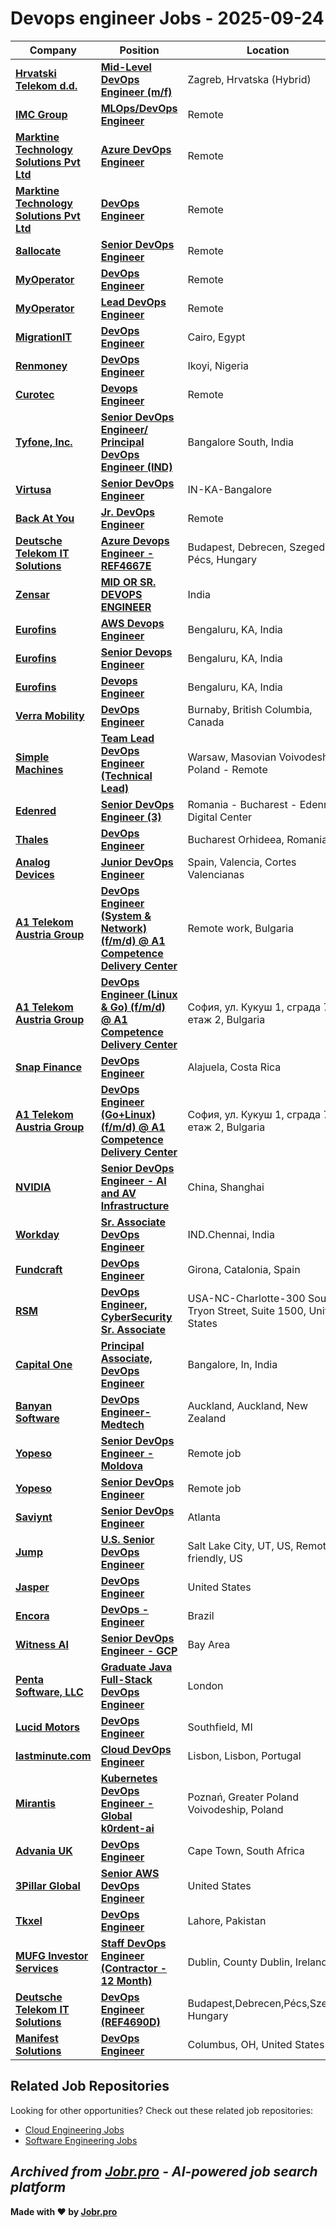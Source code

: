 # Devops engineer Jobs - 2025-09-24

| Company | Position | Location | Type | Date |
| ------- | -------- | -------- | ---- | ------ |
| **[Hrvatski Telekom d.d.](https://www.t.ht.hr)** | **[Mid-Level DevOps Engineer (m/f)](https://hrvatski-telekom2.talentlyft.com/o/cd86agN)** | Zagreb, Hrvatska (Hybrid) | On Site | Sep 24 |
| **[IMC Group](https://intuitconsultancy.com/)** | **[MLOps/DevOps Engineer](https://intuitconsultancy.zohorecruit.com/jobs/Careers/430168000015623054)** | Remote | Remote | Sep 24 |
| **[Marktine Technology Solutions Pvt Ltd](https://marktine.com/)** | **[Azure DevOps Engineer](https://marktine.zohorecruit.com/jobs/Careers/634479000000612153)** | Remote | Remote | Sep 24 |
| **[Marktine Technology Solutions Pvt Ltd](https://marktine.com/)** | **[DevOps Engineer](https://marktine.zohorecruit.com/jobs/Careers/634479000000584077)** | Remote | Remote | Sep 24 |
| **[8allocate](https://8allocate.com/)** | **[Senior DevOps Engineer](https://8allocate.zohorecruit.com/jobs/Careers/345976000046222001)** | Remote | Remote | Sep 24 |
| **[MyOperator](https://myoperator.com/)** | **[DevOps Engineer](https://myoperator-careers.zohorecruit.com/jobs/Careers/326654000049050811)** | Remote | Remote | Sep 24 |
| **[MyOperator](https://myoperator.com/)** | **[Lead DevOps Engineer](https://myoperator-careers.zohorecruit.com/jobs/Careers/326654000049050827)** | Remote | Remote | Sep 24 |
| **[MigrationIT](https://www.migrationit.com/)** | **[DevOps Engineer](https://migrationit.zohorecruit.com/jobs/Careers/586058000013818111)** | Cairo, Egypt | On Site | Sep 24 |
| **[Renmoney](https://renmoney.com/)** | **[DevOps Engineer](https://renmoney.zohorecruit.com/jobs/Careers/700862000003766971)** | Ikoyi, Nigeria | On Site | Sep 24 |
| **[Curotec](https://www.curotec.com/)** | **[Devops Engineer](https://curotec.zohorecruit.com/jobs/Careers/726976000001150042)** | Remote | Remote | Sep 24 |
| **[Tyfone, Inc.](https://tyfone.com/)** | **[Senior DevOps Engineer/ Principal DevOps Engineer (IND)](https://tyfone.zohorecruit.com/jobs/Careers/687141000003289274)** | Bangalore South, India | On Site | Sep 24 |
| **[Virtusa](https://www.virtusa.com/)** | **[Senior DevOps Engineer](https://virtusa.taleo.net/careersection/ex/jobdetail.ftl?job=CREQ230011)** | IN-KA-Bangalore | On Site | Sep 24 |
| **[Back At You](https://www.backatyou.com/)** | **[Jr. DevOps Engineer](https://backatyou.zohorecruit.com/jobs/Careers/585187000000520135)** | Remote | Remote | Sep 24 |
| **[Deutsche Telekom IT Solutions](https://www.deutschetelekomitsolutions.hu)** | **[Azure Devops Engineer - REF4667E](https://jobs.smartrecruiters.com/DeutscheTelekomITSolutions/744000083667711-azure-devops-engineer-ref4667e)** | Budapest, Debrecen, Szeged, Pécs, Hungary | On Site | Sep 24 |
| **[Zensar](https://www.zensar.com/)** | **[MID OR SR. DEVOPS ENGINEER](https://fa-etvl-saasfaprod1.fa.ocs.oraclecloud.com/hcmUI/CandidateExperience/en/sites/jobsearch/job/135627)** | India | On Site | Sep 24 |
| **[Eurofins](https://www.eurofins.com)** | **[AWS Devops Engineer](https://jobs.smartrecruiters.com/Eurofins/744000083619885-aws-devops-engineer)** | Bengaluru, KA, India | On Site | Sep 24 |
| **[Eurofins](https://www.eurofins.com)** | **[Senior Devops Engineer](https://jobs.smartrecruiters.com/Eurofins/744000083619275-senior-devops-engineer)** | Bengaluru, KA, India | On Site | Sep 24 |
| **[Eurofins](https://www.eurofins.com)** | **[Devops Engineer](https://jobs.smartrecruiters.com/Eurofins/744000083597816-devops-engineer-)** | Bengaluru, KA, India | On Site | Sep 24 |
| **[Verra Mobility](https://verramobility.com/)** | **[DevOps Engineer](https://job-boards.greenhouse.io/verramobility/jobs/4604006006)** | Burnaby, British Columbia, Canada | On Site | Sep 24 |
| **[Simple Machines](https://simplemachines.com.au/)** | **[Team Lead DevOps Engineer (Technical Lead)](https://apply.workable.com/j/029DA541C6/apply)** | Warsaw, Masovian Voivodeship, Poland - Remote | Remote | Sep 24 |
| **[Edenred](https://www.edenred.com/)** | **[Senior DevOps Engineer (3)](https://edenpeople.wd3.myworkdayjobs.com/en-US/edenred_careers/job/Romania---Edenred-Digital-Center/Senior-DevOps-Engineer--3-_JR017526)** | Romania - Bucharest - Edenred Digital Center | On Site | Sep 24 |
| **[Thales](https://www.thalesgroup.com/)** | **[DevOps Engineer](https://thales.wd3.myworkdayjobs.com/en-US/Careers/job/Bucharest/DevOps-Engineer_R0301772)** | Bucharest Orhideea, Romania | On Site | Sep 24 |
| **[Analog Devices](https://www.analog.com/)** | **[Junior DevOps Engineer](https://analogdevices.wd1.myworkdayjobs.com/en-US/External/job/Spain-Valencia-Cortes-Valencianas/Junior-DevOps-Engineer_R256255)** | Spain, Valencia, Cortes Valencianas | On Site | Sep 24 |
| **[A1 Telekom Austria Group](https://www.a1.group/)** | **[DevOps Engineer (System & Network) (f/m/d) @ A1 Competence Delivery Center](https://a1group.wd3.myworkdayjobs.com/en-US/A1_Jobs/job/Site-Reliability-Engineer---System---Network_REQ-5076-1)** | Remote work, Bulgaria | Remote | Sep 24 |
| **[A1 Telekom Austria Group](https://www.a1.group/)** | **[DevOps Engineer (Linux & Go) (f/m/d) @ A1 Competence Delivery Center](https://a1group.wd3.myworkdayjobs.com/en-US/A1_Jobs/job/Site-Reliability-Engineer---Database-and-Observability_REQ-5074-1)** | София, ул. Кукуш 1, сграда 7, етаж 2, Bulgaria | On Site | Sep 24 |
| **[Snap Finance](https://snapfinance.com/)** | **[DevOps Engineer](https://snapfinance.wd1.myworkdayjobs.com/en-US/Snap_External_Careers/job/Alajuela/DevOps-Engineer_R-2443)** | Alajuela, Costa Rica | On Site | Sep 24 |
| **[A1 Telekom Austria Group](https://www.a1.group/)** | **[DevOps Engineer (Go+Linux) (f/m/d) @ A1 Competence Delivery Center](https://a1group.wd3.myworkdayjobs.com/en-US/A1_Jobs/job/Site-Reliability-Engineer---Core-platform_REQ-5075-2)** | София, ул. Кукуш 1, сграда 7, етаж 2, Bulgaria | On Site | Sep 24 |
| **[NVIDIA](https://www.nvidia.com/)** | **[Senior DevOps Engineer - AI and AV Infrastructure](https://nvidia.wd5.myworkdayjobs.com/en-US/NVIDIAExternalCareerSite/job/China-Shanghai/Senior-DevOps-Engineer---AI-and-AV-Infrastructure_JR2004199)** | China, Shanghai | On Site | Sep 24 |
| **[Workday](https://www.workday.com/)** | **[Sr. Associate DevOps Engineer](https://workday.wd5.myworkdayjobs.com/en-US/Workday/job/INDChennai/Sr-Associate-DevOps-Engineer_JR-0099048)** | IND.Chennai, India | On Site | Sep 24 |
| **[Fundcraft](https://www.fundcraft.lu/)** | **[DevOps Engineer](https://apply.workable.com/j/388E941FF8/apply)** | Girona, Catalonia, Spain | On Site | Sep 24 |
| **[RSM](https://rsmus.com/)** | **[DevOps Engineer, CyberSecurity Sr. Associate](https://rsm.wd1.myworkdayjobs.com/en-US/RSMCareers/job/Charlotte/DevOps-Engineer--CyberSecurity-Sr-Associate_JR115588)** | USA-NC-Charlotte-300 South Tryon Street, Suite 1500, United States | On Site | Sep 24 |
| **[Capital One](https://www.capitalonecareers.com/)** | **[Principal Associate, DevOps Engineer](https://capitalone.wd12.myworkdayjobs.com/en-US/Capital_One/job/Bangalore-In/Principal-Associate--DevOps-Engineer_R222769-1)** | Bangalore, In, India | On Site | Sep 24 |
| **[Banyan Software](https://banyansoftware.com/)** | **[DevOps Engineer- Medtech](https://job-boards.greenhouse.io/banyansoftware/jobs/4916332007)** | Auckland, Auckland, New Zealand | On Site | Sep 23 |
| **[Yopeso](https://www.yopeso.com/)** | **[Senior DevOps Engineer - Moldova](https://careers.yopeso.com/o/senior-devops-engineer-moldova-4)** | Remote job | Remote | Sep 23 |
| **[Yopeso](https://www.yopeso.com/)** | **[Senior DevOps Engineer](https://careers.yopeso.com/o/senior-devops-engineer-3)** | Remote job | Remote | Sep 23 |
| **[Saviynt](https://saviynt.com/)** | **[Senior DevOps Engineer](https://jobs.lever.co/saviynt/74ab27d7-2408-43ca-9dc5-6cdb077cb7c2)** | Atlanta | On Site | Sep 23 |
| **[Jump](https://jumpapp.com/)** | **[U.S. Senior DevOps Engineer](https://careers.jumpapp.com/36034)** | Salt Lake City, UT, US, Remote friendly, US | Remote | Sep 23 |
| **[Jasper](https://www.jasper.ai)** | **[DevOps Engineer](https://jobs.ashbyhq.com/jasper%20ai/cf150011-3c7b-4680-be76-835415a03ca7)** | United States | Remote | Sep 23 |
| **[Encora](https://www.encora.com/)** | **[DevOps - Engineer](https://careers.encora.com/application?4916602007&gh_jid=4916602007)** | Brazil | On Site | Sep 23 |
| **[Witness AI](https://witness.ai/)** | **[Senior DevOps Engineer - GCP](https://jobs.ashbyhq.com/witnessai/39ef9a76-45cd-43d2-88e2-f59e018c7a46)** | Bay Area | On Site | Sep 23 |
| **[Penta Software, LLC](https://penta.com/)** | **[Graduate Java Full-Stack DevOps Engineer](https://penta.jobs.personio.com/job/2359054)** | London | On Site | Sep 23 |
| **[Lucid Motors](https://lucidmotors.com/)** | **[DevOps Engineer](https://job-boards.greenhouse.io/lucidmotors/jobs/4675010007)** | Southfield, MI | On Site | Sep 23 |
| **[lastminute.com](https://careers.lastminute.com/)** | **[Cloud DevOps Engineer](https://jobs.smartrecruiters.com/lastminutecom/744000083512736-cloud-devops-engineer)** | Lisbon, Lisbon, Portugal | On Site | Sep 23 |
| **[Mirantis](https://mirantis.com)** | **[Kubernetes DevOps Engineer - Global k0rdent-ai](https://jobs.smartrecruiters.com/Mirantis/744000083507970-kubernetes-devops-engineer-global-k0rdent-ai)** | Poznań, Greater Poland Voivodeship, Poland | On Site | Sep 23 |
| **[Advania UK](https://www.advania.co.uk)** | **[DevOps Engineer](https://belong.advania.co.uk/jobs/6497482-devops-engineer)** | Cape Town, South Africa | On Site | Sep 23 |
| **[3Pillar Global](https://www.3pillarglobal.com/)** | **[Senior AWS DevOps Engineer](https://jobs.lever.co/3pillarglobal/63c283d7-82cd-40aa-984d-877b007abb37)** | United States | On Site | Sep 23 |
| **[Tkxel](https://tkxel.com/)** | **[DevOps Engineer](https://tkxel.zohorecruit.com/jobs/Careers/524295000034730013)** | Lahore, Pakistan | On Site | Sep 23 |
| **[MUFG Investor Services](https://www.mufg-investorservices.com/)** | **[Staff DevOps Engineer (Contractor - 12 Month)](https://jobs.smartrecruiters.com/MUFGInvestorServices/744000083466605-staff-devops-engineer-contractor-12-month-)** | Dublin, County Dublin, Ireland | On Site | Sep 23 |
| **[Deutsche Telekom IT Solutions](https://www.deutschetelekomitsolutions.hu)** | **[DevOps Engineer (REF4690D)](https://jobs.smartrecruiters.com/DeutscheTelekomITSolutions/744000083463280-devops-engineer-ref4690d-)** | Budapest,Debrecen,Pécs,Szeged, Hungary | On Site | Sep 23 |
| **[Manifest Solutions](https://manifestcorp.com/)** | **[DevOps Engineer](https://jobs.crelate.com/portal/manifestsolutions/job/ssrkhqg9yk7exhc1ff9ucmhx3h)** | Columbus, OH, United States | On Site | Sep 23 |

## Related Job Repositories

Looking for other opportunities? Check out these related job repositories:

- [Cloud Engineering Jobs](https://github.com/jobs-jobr-pro/Cloud-Engineering-Jobs)
- [Software Engineering Jobs](https://github.com/jobs-jobr-pro/Software-Engineering-Jobs)



*Archived from [Jobr.pro](https://jobr.pro?utm_source=github&utm_medium=repo&utm_campaign=github-devops-jobs) - AI-powered job search platform*
---

**Made with ❤️ by [Jobr.pro](https://jobr.pro?utm_source=github&utm_medium=repo&utm_campaign=github-devops-jobs)**